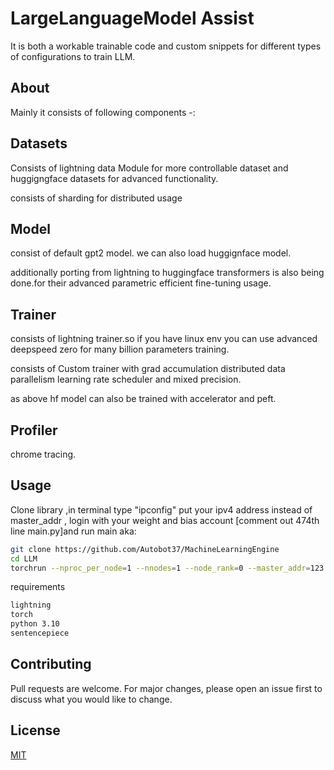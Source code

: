 # LargeLanguageModel Assist

It is both a workable trainable code and custom snippets for different types of configurations to train LLM.

## About

Mainly it consists of following components -:

##  Datasets
Consists of lightning data Module for more controllable dataset and huggigngface datasets for advanced functionality.

consists of sharding for distributed usage

## Model
consist of default gpt2 model.
we can also load huggignface model.

additionally porting from lightning to huggingface transformers is also being done.for their advanced parametric efficient fine-tuning usage.

## Trainer
consists of lightning trainer.so if you have linux env you can use advanced deepspeed zero for many billion parameters training.

consists of Custom trainer with grad accumulation distributed data parallelism learning rate scheduler and mixed precision.

as above hf model can also be trained with accelerator and peft.

## Profiler
chrome tracing.




 
## Usage
Clone library ,in terminal type "ipconfig" put your ipv4 address instead of master_addr , login with your weight and bias account [comment out 474th line main.py]and run main aka:
```bash
git clone https://github.com/Autobot37/MachineLearningEngine
cd LLM
torchrun --nproc_per_node=1 --nnodes=1 --node_rank=0 --master_addr=123.456.123.456 --master_port=8008 main.py
```

requirements
```bash
lightning
torch
python 3.10
sentencepiece
```


## Contributing

Pull requests are welcome. For major changes, please open an issue first
to discuss what you would like to change.

## License

[MIT](https://choosealicense.com/licenses/mit/)
